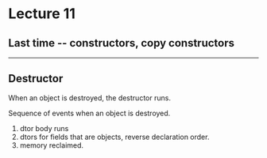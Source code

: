 # Lecture 11

## Last time -- constructors, copy constructors

-----------------

## Destructor

When an object is destroyed, the destructor runs.

Sequence of events when an object is destroyed.
  1. dtor body runs
  2. dtors for fields that are objects, reverse declaration order.
  3. memory reclaimed.
